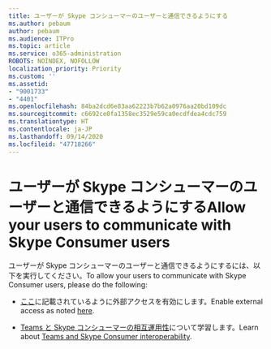 ```yaml
---
title: ユーザーが Skype コンシューマーのユーザーと通信できるようにする
ms.author: pebaum
author: pebaum
ms.audience: ITPro
ms.topic: article
ms.service: o365-administration
ROBOTS: NOINDEX, NOFOLLOW
localization_priority: Priority
ms.custom: ''
ms.assetid:
- "9001733"
- "4401"
ms.openlocfilehash: 84ba2dcd6e83aa62223b7b62a0976aa20bd109dc
ms.sourcegitcommit: c6692ce0fa1358ec3529e59ca0ecdfdea4cdc759
ms.translationtype: HT
ms.contentlocale: ja-JP
ms.lasthandoff: 09/14/2020
ms.locfileid: "47718266"
---
```

# <a name="allow-your-users-to-communicate-with-skype-consumer-users"></a><span data-ttu-id="3aed9-102">ユーザーが Skype コンシューマーのユーザーと通信できるようにする</span><span class="sxs-lookup"><span data-stu-id="3aed9-102">Allow your users to communicate with Skype Consumer users</span></span>

<span data-ttu-id="3aed9-103">ユーザーが Skype コンシューマーのユーザーと通信できるようにするには、以下を実行してください。</span><span class="sxs-lookup"><span data-stu-id="3aed9-103">To allow your users to communicate with Skype Consumer users, please do the following:</span></span>

- <span data-ttu-id="3aed9-104">[ここ](https://docs.microsoft.com/microsoftteams/manage-external-access#allow-or-block-domains)に記載されているように外部アクセスを有効にします。</span><span class="sxs-lookup"><span data-stu-id="3aed9-104">Enable external access as noted [here](https://docs.microsoft.com/microsoftteams/manage-external-access#allow-or-block-domains).</span></span>

- <span data-ttu-id="3aed9-105">[Teams と Skype コンシューマーの相互運用性](https://docs.microsoft.com/microsoftteams/teams-skype-interop)について学習します。</span><span class="sxs-lookup"><span data-stu-id="3aed9-105">Learn about [Teams and Skype Consumer interoperability](https://docs.microsoft.com/microsoftteams/teams-skype-interop).</span></span>

